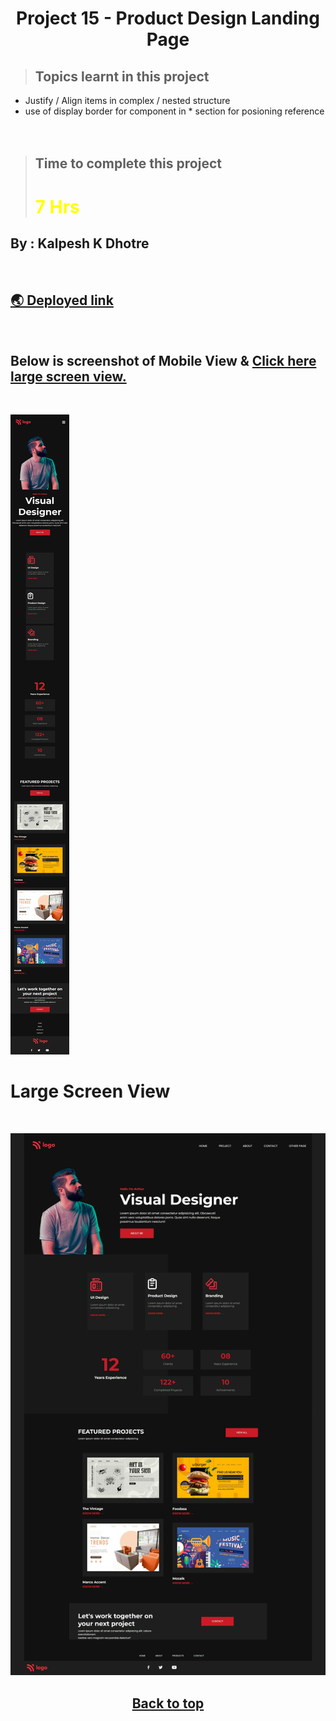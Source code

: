 # <center>**Project 15 - Product Design Landing Page**</center>


> ## Topics learnt in this project
- Justify / Align items in complex / nested  structure
- use of display border for component in * section for posioning reference
<br><br><br>

> ## Time to complete this project 
> # <font color="Yellow">**7 Hrs**</font>

## **By : Kalpesh K Dhotre**
<br>


## [🌏 Deployed link](https://kd-project-15.netlify.app/)

<br>

## Below is screenshot of Mobile View & [Click here large screen view.](#large-screen-view)

<br>

![Mobile Resonsive Page Screenshot](./MobileView.jpeg)
<br>

# Large Screen View

<br>

![Mobile Resonsive Page Screenshot](./LargeScreenView.jpeg)
## <center> [Back to top](#centerproject-15---product-design-landing-pagecenter)</center>